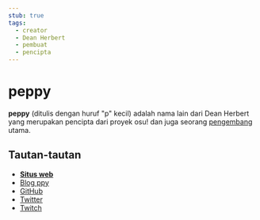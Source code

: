 ```yaml
---
stub: true
tags:
  - creator
  - Dean Herbert
  - pembuat
  - pencipta
---
```


# peppy

**peppy** (ditulis dengan huruf "p" kecil) adalah nama lain dari Dean Herbert yang merupakan pencipta dari proyek osu! dan juga seorang [pengembang](/wiki/People/The_Team/Developers) utama.

## Tautan-tautan

- **[Situs web](https://ppy.sh/)**
- [Blog ppy](https://blog.ppy.sh/)
- [GitHub](https://github.com/peppy "GitHub")
- [Twitter](https://twitter.com/ppy "Twitter")
- [Twitch](https://www.twitch.tv/ppy "Twitch")
